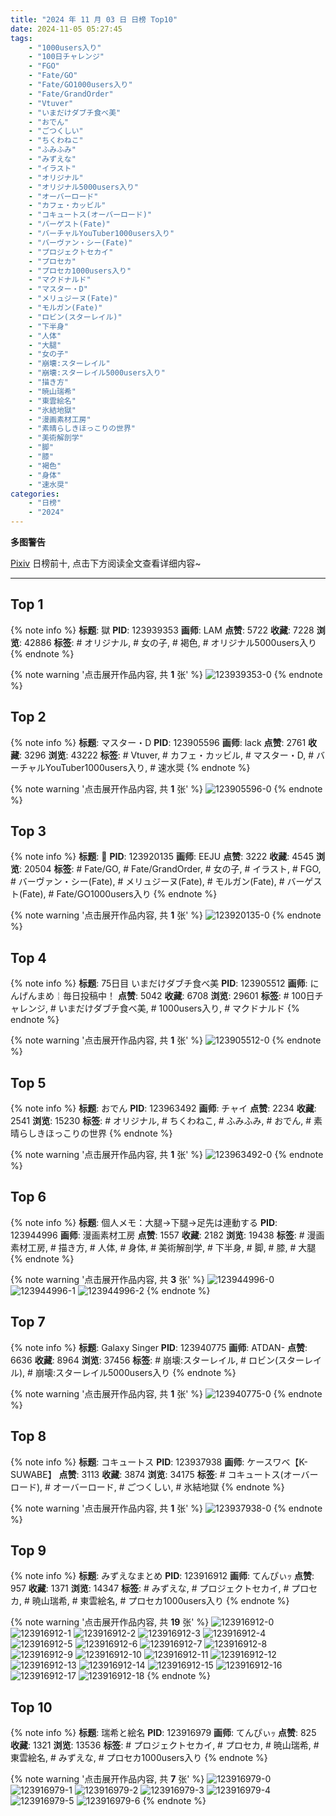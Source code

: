 ```yaml
---
title: "2024 年 11 月 03 日 日榜 Top10"
date: 2024-11-05 05:27:45
tags:
    - "1000users入り"
    - "100日チャレンジ"
    - "FGO"
    - "Fate/GO"
    - "Fate/GO1000users入り"
    - "Fate/GrandOrder"
    - "Vtuver"
    - "いまだけダブチ食べ美"
    - "おでん"
    - "ごつくしい"
    - "ちくわねこ"
    - "ふみふみ"
    - "みずえな"
    - "イラスト"
    - "オリジナル"
    - "オリジナル5000users入り"
    - "オーバーロード"
    - "カフェ・カッビル"
    - "コキュートス(オーバーロード)"
    - "バーゲスト(Fate)"
    - "バーチャルYouTuber1000users入り"
    - "バーヴァン・シー(Fate)"
    - "プロジェクトセカイ"
    - "プロセカ"
    - "プロセカ1000users入り"
    - "マクドナルド"
    - "マスター・D"
    - "メリュジーヌ(Fate)"
    - "モルガン(Fate)"
    - "ロビン(スターレイル)"
    - "下半身"
    - "人体"
    - "大腿"
    - "女の子"
    - "崩壊:スターレイル"
    - "崩壊:スターレイル5000users入り"
    - "描き方"
    - "暁山瑞希"
    - "東雲絵名"
    - "氷結地獄"
    - "漫画素材工房"
    - "素晴らしきほっこりの世界"
    - "美術解剖学"
    - "脚"
    - "膝"
    - "褐色"
    - "身体"
    - "速水奨"
categories:
    - "日榜"
    - "2024"
---
```


<i class="fa fa-triangle-exclamation"></i>**多图警告**<i class="fa fa-triangle-exclamation"></i>

[Pixiv](https://www.pixiv.net/) 日榜前十, 点击下方阅读全文查看详细内容~

<!-- more -->

---

## Top 1

{% note info %}
**标题**: 獄
**PID**: 123939353 **画师**: LAM
**点赞**: 5722 **收藏**: 7228 **浏览**: 42886
**标签**: # オリジナル, # 女の子, # 褐色, # オリジナル5000users入り
{% endnote %}

{% note warning '点击展开作品内容, 共 **1** 张' %}
![123939353-0](https://i.pixiv.re/img-original/img/2024/11/03/00/30/06/123939353_p0.jpg)
{% endnote %}

## Top 2

{% note info %}
**标题**: マスター・D
**PID**: 123905596 **画师**: lack
**点赞**: 2761 **收藏**: 3296 **浏览**: 43222
**标签**: # Vtuver, # カフェ・カッビル, # マスター・D, # バーチャルYouTuber1000users入り, # 速水奨
{% endnote %}

{% note warning '点击展开作品内容, 共 **1** 张' %}
![123905596-0](https://i.pixiv.re/img-original/img/2024/11/02/00/00/24/123905596_p0.jpg)
{% endnote %}

## Top 3

{% note info %}
**标题**: 🎃
**PID**: 123920135 **画师**: EEJU
**点赞**: 3222 **收藏**: 4545 **浏览**: 20504
**标签**: # Fate/GO, # Fate/GrandOrder, # 女の子, # イラスト, # FGO, # バーヴァン・シー(Fate), # メリュジーヌ(Fate), # モルガン(Fate), # バーゲスト(Fate), # Fate/GO1000users入り
{% endnote %}

{% note warning '点击展开作品内容, 共 **1** 张' %}
![123920135-0](https://i.pixiv.re/img-original/img/2024/11/02/13/47/39/123920135_p0.jpg)
{% endnote %}

## Top 4

{% note info %}
**标题**: 75日目 いまだけダブチ食べ美
**PID**: 123905512 **画师**: にんげんまめ￤毎日投稿中！
**点赞**: 5042 **收藏**: 6708 **浏览**: 29601
**标签**: # 100日チャレンジ, # いまだけダブチ食べ美, # 1000users入り, # マクドナルド
{% endnote %}

{% note warning '点击展开作品内容, 共 **1** 张' %}
![123905512-0](https://i.pixiv.re/img-original/img/2024/11/02/00/00/12/123905512_p0.png)
{% endnote %}

## Top 5

{% note info %}
**标题**: おでん
**PID**: 123963492 **画师**: チャイ
**点赞**: 2234 **收藏**: 2541 **浏览**: 15230
**标签**: # オリジナル, # ちくわねこ, # ふみふみ, # おでん, # 素晴らしきほっこりの世界
{% endnote %}

{% note warning '点击展开作品内容, 共 **1** 张' %}
![123963492-0](https://i.pixiv.re/img-original/img/2024/11/03/20/30/01/123963492_p0.png)
{% endnote %}

## Top 6

{% note info %}
**标题**: 個人メモ：大腿→下腿→足先は連動する
**PID**: 123944996 **画师**: 漫画素材工房
**点赞**: 1557 **收藏**: 2182 **浏览**: 19438
**标签**: # 漫画素材工房, # 描き方, # 人体, # 身体, # 美術解剖学, # 下半身, # 脚, # 膝, # 大腿
{% endnote %}

{% note warning '点击展开作品内容, 共 **3** 张' %}
![123944996-0](https://i.pixiv.re/img-original/img/2024/11/03/06/00/07/123944996_p0.jpg)
![123944996-1](https://i.pixiv.re/img-original/img/2024/11/03/06/00/07/123944996_p1.jpg)
![123944996-2](https://i.pixiv.re/img-original/img/2024/11/03/06/00/07/123944996_p2.jpg)
{% endnote %}

## Top 7

{% note info %}
**标题**: Galaxy Singer
**PID**: 123940775 **画师**: ATDAN-
**点赞**: 6636 **收藏**: 8964 **浏览**: 37456
**标签**: # 崩壊:スターレイル, # ロビン(スターレイル), # 崩壊:スターレイル5000users入り
{% endnote %}

{% note warning '点击展开作品内容, 共 **1** 张' %}
![123940775-0](https://i.pixiv.re/img-original/img/2024/11/03/01/18/37/123940775_p0.png)
{% endnote %}

## Top 8

{% note info %}
**标题**: コキュートス
**PID**: 123937938 **画师**: ケースワベ【K-SUWABE】
**点赞**: 3113 **收藏**: 3874 **浏览**: 34175
**标签**: # コキュートス(オーバーロード), # オーバーロード, # ごつくしい, # 氷結地獄
{% endnote %}

{% note warning '点击展开作品内容, 共 **1** 张' %}
![123937938-0](https://i.pixiv.re/img-original/img/2024/11/03/00/00/30/123937938_p0.jpg)
{% endnote %}

## Top 9

{% note info %}
**标题**: みずえなまとめ
**PID**: 123916912 **画师**: てんぴぃｯ
**点赞**: 957 **收藏**: 1371 **浏览**: 14347
**标签**: # みずえな, # プロジェクトセカイ, # プロセカ, # 暁山瑞希, # 東雲絵名, # プロセカ1000users入り
{% endnote %}

{% note warning '点击展开作品内容, 共 **19** 张' %}
![123916912-0](https://i.pixiv.re/img-original/img/2024/11/02/11/05/36/123916912_p0.jpg)
![123916912-1](https://i.pixiv.re/img-original/img/2024/11/02/11/05/36/123916912_p1.jpg)
![123916912-2](https://i.pixiv.re/img-original/img/2024/11/02/11/05/36/123916912_p2.jpg)
![123916912-3](https://i.pixiv.re/img-original/img/2024/11/02/11/05/36/123916912_p3.jpg)
![123916912-4](https://i.pixiv.re/img-original/img/2024/11/02/11/05/36/123916912_p4.jpg)
![123916912-5](https://i.pixiv.re/img-original/img/2024/11/02/11/05/36/123916912_p5.jpg)
![123916912-6](https://i.pixiv.re/img-original/img/2024/11/02/11/05/36/123916912_p6.jpg)
![123916912-7](https://i.pixiv.re/img-original/img/2024/11/02/11/05/36/123916912_p7.jpg)
![123916912-8](https://i.pixiv.re/img-original/img/2024/11/02/11/05/36/123916912_p8.jpg)
![123916912-9](https://i.pixiv.re/img-original/img/2024/11/02/11/05/36/123916912_p9.jpg)
![123916912-10](https://i.pixiv.re/img-original/img/2024/11/02/11/05/36/123916912_p10.jpg)
![123916912-11](https://i.pixiv.re/img-original/img/2024/11/02/11/05/36/123916912_p11.jpg)
![123916912-12](https://i.pixiv.re/img-original/img/2024/11/02/11/05/36/123916912_p12.jpg)
![123916912-13](https://i.pixiv.re/img-original/img/2024/11/02/11/05/36/123916912_p13.jpg)
![123916912-14](https://i.pixiv.re/img-original/img/2024/11/02/11/05/36/123916912_p14.jpg)
![123916912-15](https://i.pixiv.re/img-original/img/2024/11/02/11/05/36/123916912_p15.jpg)
![123916912-16](https://i.pixiv.re/img-original/img/2024/11/02/11/05/36/123916912_p16.jpg)
![123916912-17](https://i.pixiv.re/img-original/img/2024/11/02/11/05/36/123916912_p17.jpg)
![123916912-18](https://i.pixiv.re/img-original/img/2024/11/02/11/05/36/123916912_p18.jpg)
{% endnote %}

## Top 10

{% note info %}
**标题**: 瑞希と絵名
**PID**: 123916979 **画师**: てんぴぃｯ
**点赞**: 825 **收藏**: 1321 **浏览**: 13536
**标签**: # プロジェクトセカイ, # プロセカ, # 暁山瑞希, # 東雲絵名, # みずえな, # プロセカ1000users入り
{% endnote %}

{% note warning '点击展开作品内容, 共 **7** 张' %}
![123916979-0](https://i.pixiv.re/img-original/img/2024/11/02/11/08/34/123916979_p0.jpg)
![123916979-1](https://i.pixiv.re/img-original/img/2024/11/02/11/08/34/123916979_p1.jpg)
![123916979-2](https://i.pixiv.re/img-original/img/2024/11/02/11/08/34/123916979_p2.jpg)
![123916979-3](https://i.pixiv.re/img-original/img/2024/11/02/11/08/34/123916979_p3.jpg)
![123916979-4](https://i.pixiv.re/img-original/img/2024/11/02/11/08/34/123916979_p4.jpg)
![123916979-5](https://i.pixiv.re/img-original/img/2024/11/02/11/08/34/123916979_p5.jpg)
![123916979-6](https://i.pixiv.re/img-original/img/2024/11/02/11/08/34/123916979_p6.jpg)
{% endnote %}
